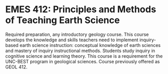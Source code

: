 # EMES 412: Principles and Methods of Teaching Earth Science

Required preparation, any introductory geology course. This course develops the knowledge and skills teachers need to implement inquiry-based earth science instruction: conceptual knowledge of earth sciences and mastery of inquiry instructional methods. Students study inquiry in cognitive science and learning theory. This course is a requirement for the UNC-BEST program in geological sciences. Course previously offered as GEOL 412.